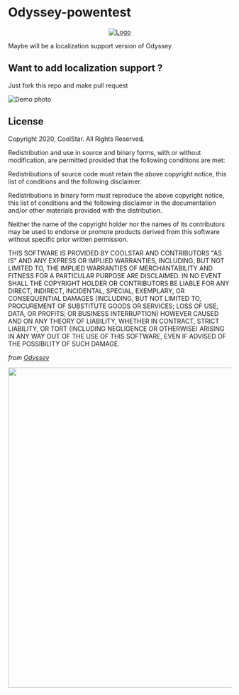 # Odyssey-powentest
<center>
  <a href="#"><img src="https://i.imgur.com/hDqP9sV.png" alt="Logo"></a>
</center>

Maybe will be a localization support version of Odyssey

## Want to add localization support ?
Just fork this repo and make pull request 

![Demo photo][1]

## License 
Copyright 2020, CoolStar. All Rights Reserved.

Redistribution and use in source and binary forms, with or without modification, are permitted provided that the following conditions are met:

Redistributions of source code must retain the above copyright notice, this list of conditions and the following disclaimer.

Redistributions in binary form must reproduce the above copyright notice, this list of conditions and the following disclaimer in the documentation and/or other materials provided with the distribution.

Neither the name of the copyright holder nor the names of its contributors may be used to endorse or promote products derived from this software without specific prior written permission.

THIS SOFTWARE IS PROVIDED BY COOLSTAR AND CONTRIBUTORS "AS IS" AND ANY EXPRESS OR IMPLIED WARRANTIES, INCLUDING, BUT NOT LIMITED TO, THE IMPLIED WARRANTIES OF MERCHANTABILITY AND FITNESS FOR A PARTICULAR PURPOSE ARE DISCLAIMED. IN NO EVENT SHALL THE COPYRIGHT HOLDER OR CONTRIBUTORS BE LIABLE FOR ANY DIRECT, INDIRECT, INCIDENTAL, SPECIAL, EXEMPLARY, OR CONSEQUENTIAL DAMAGES (INCLUDING, BUT NOT LIMITED TO, PROCUREMENT OF SUBSTITUTE GOODS OR SERVICES; LOSS OF USE, DATA, OR PROFITS; OR BUSINESS INTERRUPTION) HOWEVER CAUSED AND ON ANY THEORY OF LIABILITY, WHETHER IN CONTRACT, STRICT LIABILITY, OR TORT (INCLUDING NEGLIGENCE OR OTHERWISE) ARISING IN ANY WAY OUT OF THE USE OF THIS SOFTWARE, EVEN IF ADVISED OF THE POSSIBILITY OF SUCH DAMAGE.

*from [Odyssey](https://github.com/Odyssey-Team/Odyssey)*

<img src="https://github.com/powenn/Odyssey-powentest/blob/main/photos/02.png" height="720"/>


[1]:https://github.com/powenn/Odyssey-powentest/blob/main/photos/01.png


